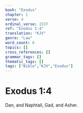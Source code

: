 ```yaml
---
book: "Exodus"
chapter: 1
verse: 4
ordinal_verse: 1537
ref: "Exodus 1:4"
translation: "KJV"
genre: "Law"
word_count: 6
topics: []
cross_references: []
grammar_tags: []
thematic_tags: []
tags: ["Bible","KJV","Exodus"]
---
```


# Exodus 1:4

Dan, and Naphtali, Gad, and Asher.
